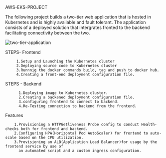 AWS-EKS-PROJECT

The following project builds a two-tier web application that  is hosted in Kubernetes and is highly available and fault tolerant. 
The application consists of a deployed solution that intergrates fronted to the backend facilitating connectivity between the two.

![two-tier-application](https://user-images.githubusercontent.com/70263015/123259424-1e97a080-d4fd-11eb-98d2-3c1878bc43a3.png)

STEPS- Frontend
    
         1.Setup and Launching the Kubernetes cluster
         2.Deploying source code to Kubernetes cluster
         3.Runnnig the docker commands build, tag and push to docker hub.
         4.Creating a front-end deployment configuration file.

STEPS - Backend


          1.Deploying image to Kubernetes cluster.
          2.Creating a backened deployment configuration file.
          3.configuring frontend to connect to backend.
          4.Re-Testing connection to backend from the frontend.
  
  
  Features
  
        1.Provisioning a HTTPGetliveness Probe config to conduct Health-checks both for frontend and backend.
        2.Configuring HPA(Horizontal Pod AutoScaler) for frontend to auto-scale based on the CPU utilization.
        3.Provisioning an ALB(Application Load Balancer)for usage by the frontend service by use of 
          an automated script and a custom ingress configuration.
        
